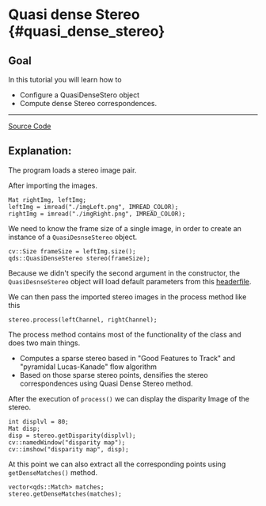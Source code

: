 Quasi dense Stereo {#quasi_dense_stereo}
==================

Goal
----

In this tutorial you will learn how to

-   Configure a QuasiDenseStero object
-   Compute dense Stereo correspondences.

-----------
[Source Code](../samples/dense_disparity.cpp)

## Explanation:

The program loads a stereo image pair.


After importing the images.
```
Mat rightImg, leftImg;
leftImg = imread("./imgLeft.png", IMREAD_COLOR);
rightImg = imread("./imgRight.png", IMREAD_COLOR);
```
We need to know the frame size of a single image, in order to create an instance of a `QuasiDesnseStereo` object.
```
cv::Size frameSize = leftImg.size();
qds::QuasiDenseStereo stereo(frameSize);
```
Because we didn't specify the second argument in the constructor, the `QuasiDesnseStereo` object will
load default parameters from this [headerfile](../include/opencv2/qds/defaults.hpp).

We can then pass the imported stereo images in the process method like this
```
stereo.process(leftChannel, rightChannel);
```
The process method contains most of the functionality of the class and does two main things.
-   Computes a sparse stereo based in "Good Features to Track" and "pyramidal Lucas-Kanade" flow algorithm
-   Based on those sparse stereo points, densifies the stereo correspondences using Quasi Dense Stereo method.

After the execution of `process()` we can display the disparity Image of the stereo.
```
int displvl = 80;
Mat disp;
disp = stereo.getDisparity(displvl);
cv::namedWindow("disparity map");
cv::imshow("disparity map", disp);
```

At this point we can also extract all the corresponding points using `getDenseMatches()` method.
```
vector<qds::Match> matches;
stereo.getDenseMatches(matches);
```
